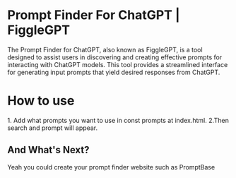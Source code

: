 <h1>Prompt Finder For ChatGPT | FiggleGPT</h1>
The Prompt Finder for ChatGPT, also known as FiggleGPT, is a tool designed to assist users in discovering and creating effective prompts for interacting with ChatGPT models. This tool provides a streamlined interface for generating input prompts that yield desired responses from ChatGPT.

<h1>How to use</h1>
1. Add what prompts you want to use in const prompts at index.html.
2.Then search and prompt will appear.

<h2>And What's Next?</h2>
Yeah you could create your prompt finder website such as PromptBase
